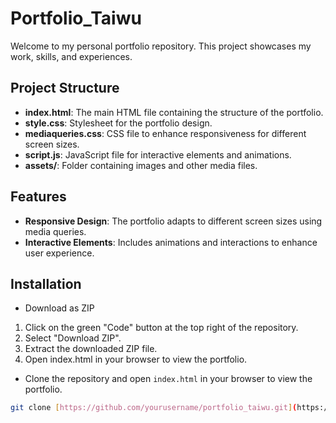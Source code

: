 # Portfolio_Taiwu

Welcome to my personal portfolio repository. This project showcases my work, skills, and experiences.

## Project Structure

- **index.html**: The main HTML file containing the structure of the portfolio.
- **style.css**: Stylesheet for the portfolio design.
- **mediaqueries.css**: CSS file to enhance responsiveness for different screen sizes.
- **script.js**: JavaScript file for interactive elements and animations.
- **assets/**: Folder containing images and other media files.

## Features

- **Responsive Design**: The portfolio adapts to different screen sizes using media queries.
- **Interactive Elements**: Includes animations and interactions to enhance user experience.

## Installation
- Download as ZIP

1. Click on the green "Code" button at the top right of the repository.
2. Select "Download ZIP".
3. Extract the downloaded ZIP file.
4. Open index.html in your browser to view the portfolio.


- Clone the repository and open `index.html` in your browser to view the portfolio.

```bash
git clone [https://github.com/yourusername/portfolio_taiwu.git](https://github.com/taiwuchen/portfolio_taiwu.git)
